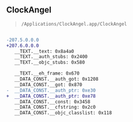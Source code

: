## ClockAngel

> `/Applications/ClockAngel.app/ClockAngel`

```diff

-207.5.0.0.0
+207.6.0.0.0
   __TEXT.__text: 0x8a4a0
   __TEXT.__auth_stubs: 0x2400
   __TEXT.__objc_stubs: 0x580

   __TEXT.__eh_frame: 0x670
   __DATA_CONST.__auth_got: 0x1208
   __DATA_CONST.__got: 0x870
-  __DATA_CONST.__auth_ptr: 0xe30
+  __DATA_CONST.__auth_ptr: 0xe78
   __DATA_CONST.__const: 0x3458
   __DATA_CONST.__cfstring: 0x2c0
   __DATA_CONST.__objc_classlist: 0x118

```
